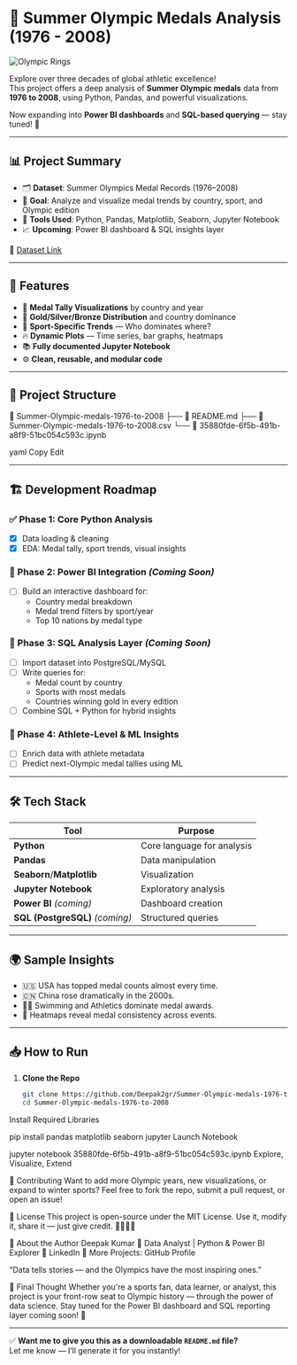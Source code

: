 # 🏅 Summer Olympic Medals Analysis (1976 - 2008)

![Olympic Rings](https://upload.wikimedia.org/wikipedia/commons/thumb/a/a6/Olympic_rings_without_rims.svg/1920px-Olympic_rings_without_rims.svg.png)

Explore over three decades of global athletic excellence!  
This project offers a deep analysis of **Summer Olympic medals** data from **1976 to 2008**, using Python, Pandas, and powerful visualizations.

Now expanding into **Power BI dashboards** and **SQL-based querying** — stay tuned! 🚀

---

## 📊 Project Summary

- 🗂 **Dataset**: Summer Olympics Medal Records (1976–2008)
- 🎯 **Goal**: Analyze and visualize medal trends by country, sport, and Olympic edition
- 🧰 **Tools Used**: Python, Pandas, Matplotlib, Seaborn, Jupyter Notebook
- 📈 **Upcoming**: Power BI dashboard & SQL insights layer

📂 [Dataset Link](https://github.com/Deepak2gr/Summer-Olympic-medals-1976-to-2008/blob/main/Summer-Olympic-medals-1976-to-2008.csv)

---

## 🚀 Features

- 🥇 **Medal Tally Visualizations** by country and year
- 🧠 **Gold/Silver/Bronze Distribution** and country dominance
- 🏃 **Sport-Specific Trends** — Who dominates where?
- 🔥 **Dynamic Plots** — Time series, bar graphs, heatmaps
- 📚 **Fully documented Jupyter Notebook**
- ⚙️ **Clean, reusable, and modular code**

---

## 🧱 Project Structure

📁 Summer-Olympic-medals-1976-to-2008
├── 📄 README.md
├── 📄 Summer-Olympic-medals-1976-to-2008.csv
└── 📓 35880fde-6f5b-491b-a8f9-51bc054c593c.ipynb

yaml
Copy
Edit

---

## 🏗️ Development Roadmap

### ✅ Phase 1: Core Python Analysis
- [x] Data loading & cleaning
- [x] EDA: Medal tally, sport trends, visual insights

### 🔄 Phase 2: Power BI Integration *(Coming Soon)*
- [ ] Build an interactive dashboard for:
  - Country medal breakdown
  - Medal trend filters by sport/year
  - Top 10 nations by medal type

### 🧮 Phase 3: SQL Analysis Layer *(Coming Soon)*
- [ ] Import dataset into PostgreSQL/MySQL
- [ ] Write queries for:
  - Medal count by country
  - Sports with most medals
  - Countries winning gold in every edition
- [ ] Combine SQL + Python for hybrid insights

### 🧠 Phase 4: Athlete-Level & ML Insights
- [ ] Enrich data with athlete metadata
- [ ] Predict next-Olympic medal tallies using ML

---

## 🛠️ Tech Stack

| Tool       | Purpose                       |
|------------|-------------------------------|
| **Python** | Core language for analysis    |
| **Pandas** | Data manipulation             |
| **Seaborn**/**Matplotlib** | Visualization |
| **Jupyter Notebook** | Exploratory analysis |
| **Power BI** *(coming)* | Dashboard creation |
| **SQL (PostgreSQL)** *(coming)* | Structured queries |

---

## 🌍 Sample Insights

- 🇺🇸 USA has topped medal counts almost every time.
- 🇨🇳 China rose dramatically in the 2000s.
- 🏊‍♂️ Swimming and Athletics dominate medal awards.
- 🧊 Heatmaps reveal medal consistency across events.

---

## 📥 How to Run

1. **Clone the Repo**
   ```bash
   git clone https://github.com/Deepak2gr/Summer-Olympic-medals-1976-to-2008.git
   cd Summer-Olympic-medals-1976-to-2008
Install Required Libraries


pip install pandas matplotlib seaborn jupyter
Launch Notebook


jupyter notebook 35880fde-6f5b-491b-a8f9-51bc054c593c.ipynb
Explore, Visualize, Extend

🤝 Contributing
Want to add more Olympic years, new visualizations, or expand to winter sports?
Feel free to fork the repo, submit a pull request, or open an issue!

📜 License
This project is open-source under the MIT License.
Use it, modify it, share it — just give credit. 🫱🏻‍🫲🏽

🙋 About the Author
Deepak Kumar
📍 Data Analyst | Python & Power BI Explorer
🔗 LinkedIn
📂 More Projects: GitHub Profile

“Data tells stories — and the Olympics have the most inspiring ones.”

🏁 Final Thought
Whether you're a sports fan, data learner, or analyst, this project is your front-row seat to Olympic history — through the power of data science.
Stay tuned for the Power BI dashboard and SQL reporting layer coming soon! 🎯



---

✅ **Want me to give you this as a downloadable `README.md` file?**  
Let me know — I’ll generate it for you instantly!







